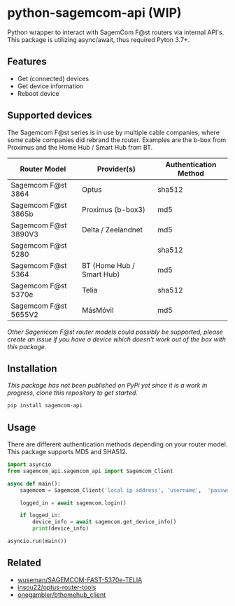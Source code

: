 # python-sagemcom-api (WIP)

Python wrapper to interact with SagemCom F@st routers via internal API's. This package is utilizing async/await, thus required Pyton 3.7+.

## Features

- Get (connected) devices
- Get device information
- Reboot device

## Supported devices

The Sagemcom F@st series is in use by multiple cable companies, where some cable companies did rebrand the router. Examples are the b-box from Proximus and the Home Hub / Smart Hub from BT.

| Router Model         | Provider(s)               | Authentication Method |
| -------------------- | ------------------------- | --------------------- |
| Sagemcom F@st 3864   | Optus                     | sha512                |
| Sagemcom F@st 3865b  | Proximus (b-box3)         | md5                   |
| Sagemcom F@st 3890V3 | Delta / Zeelandnet        | md5                   |
| Sagemcom F@st 5280   |                           | sha512                |
| Sagemcom F@st 5364   | BT (Home Hub / Smart Hub) | md5                   |
| Sagemcom F@st 5370e  | Telia                     | sha512                |
| Sagemcom F@st 5655V2 | MásMóvil                  | md5                   |

_Other Sagemcom F@st router models could possibly be supported, please create an issue if you have a device which doesn't work out of the box with this package._

## Installation

_This package has not been published on PyPi yet since it is a work in progress, clone this repository to get started._

```bash
pip install sagemcom-api
```

## Usage

There are different authentication methods depending on your router model. This package supports MD5 and SHA512.

```python
import asyncio
from sagemcom_api.sagemcom_api import Sagemcom_Client

async def main():
    sagemcom = Sagemcom_Client('local ip address', 'username',  'password', AuthenticationMethods.MD5)

    logged_in = await sagemcom.login()

    if logged_in:
        device_info = await sagemcom.get_device_info()
        print(device_info)

asyncio.run(main())
```

## Related

- [wuseman/SAGEMCOM-FAST-5370e-TELIA](https://github.com/wuseman/SAGEMCOM-FAST-5370e-TELIA)
- [insou22/optus-router-tools](https://github.com/insou22/optus-router-tools)
- [onegambler/bthomehub_client](https://github.com/onegambler/bthomehub_client)
